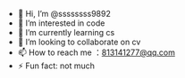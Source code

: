 - 👋 Hi, I’m @ssssssss9892
- 👀 I’m interested in code
- 🌱 I’m currently learning cs
- 💞️ I’m looking to collaborate on cv
- 📫 How to reach me ：813141277@qq.com
- ⚡ Fun fact: not much

<!---
ssssssss9892/ssssssss9892 is a ✨ special ✨ repository because its `README.md` (this file) appears on your GitHub profile.
You can click the Preview link to take a look at your changes.
--->
